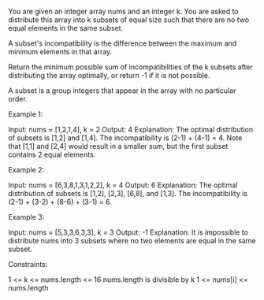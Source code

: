 You are given an integer array nums​​​ and an integer k. You are asked to
distribute this array into k subsets of equal size such that there are no two
equal elements in the same subset.

A subset's incompatibility is the difference between the maximum and minimum
elements in that array.

Return the minimum possible sum of incompatibilities of the k subsets after
distributing the array optimally, or return -1 if it is not possible.

A subset is a group integers that appear in the array with no particular
order.


Example 1:


Input: nums = [1,2,1,4], k = 2
Output: 4
Explanation: The optimal distribution of subsets is [1,2] and [1,4].
The incompatibility is (2-1) + (4-1) = 4.
Note that [1,1] and [2,4] would result in a smaller sum, but the first subset
contains 2 equal elements.

Example 2:


Input: nums = [6,3,8,1,3,1,2,2], k = 4
Output: 6
Explanation: The optimal distribution of subsets is [1,2], [2,3], [6,8], and
[1,3].
The incompatibility is (2-1) + (3-2) + (8-6) + (3-1) = 6.


Example 3:


Input: nums = [5,3,3,6,3,3], k = 3
Output: -1
Explanation: It is impossible to distribute nums into 3 subsets where no two
elements are equal in the same subset.



Constraints:


1 <= k <= nums.length <= 16
nums.length is divisible by k
1 <= nums[i] <= nums.length




